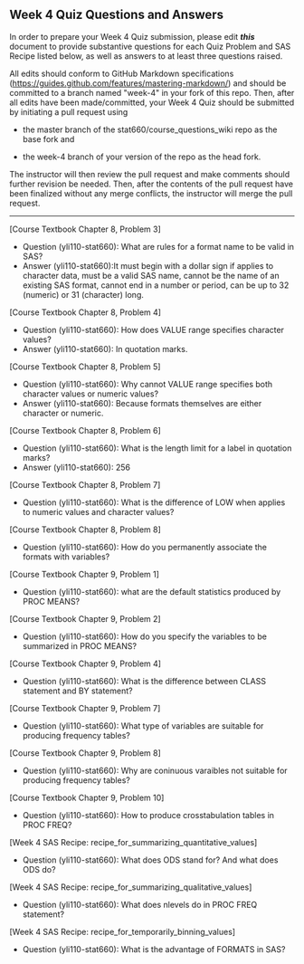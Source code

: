 
## Week 4 Quiz Questions and Answers

In order to prepare your Week 4 Quiz submission, please edit ***this*** document to provide substantive questions for each Quiz Problem and SAS Recipe listed below, as well as answers to at least three questions raised.

All edits should conform to GitHub Markdown specifications (https://guides.github.com/features/mastering-markdown/) and should be committed to a branch named "week-4" in your fork of this repo. Then, after all edits have been made/committed, your Week 4 Quiz should be submitted by initiating a pull request using

- the master branch of the stat660/course_questions_wiki repo as the base fork and

- the week-4 branch of your version of the repo as the head fork.

The instructor will then review the pull request and make comments should further revision be needed. Then, after the contents of the pull request have been finalized without any merge conflicts, the instructor will merge the pull request.



********************************************************************************



[Course Textbook Chapter 8, Problem 3]
* Question (yli110-stat660): What are rules for a format name to be valid in SAS?
* Answer (yli110-stat660):It must begin with a dollar sign if applies to character data, must be a valid SAS name, cannot be the name of an existing SAS format, cannot end in a number or period, can be up to 32 (numeric) or 31 (character) long.



[Course Textbook Chapter 8, Problem 4]
* Question (yli110-stat660): How does VALUE range specifies character values?
* Answer (yli110-stat660): In quotation marks.



[Course Textbook Chapter 8, Problem 5]
* Question (yli110-stat660): Why cannot VALUE range specifies both character values or numeric values?
* Answer (yli110-stat660): Because formats themselves are either character or numeric.



[Course Textbook Chapter 8, Problem 6]
* Question (yli110-stat660): What is the length limit for a label in quotation marks?
* Answer (yli110-stat660): 256



[Course Textbook Chapter 8, Problem 7]
* Question (yli110-stat660): What is the difference of LOW when applies to numeric values and character values?



[Course Textbook Chapter 8, Problem 8]
* Question (yli110-stat660): How do you permanently associate the formats with variables?



[Course Textbook Chapter 9, Problem 1]
* Question (yli110-stat660): what are the default statistics produced by PROC MEANS?



[Course Textbook Chapter 9, Problem 2]
* Question (yli110-stat660): How do you specify the variables to be summarized in PROC MEANS?



[Course Textbook Chapter 9, Problem 4]
* Question (yli110-stat660): What is the difference between CLASS statement and BY statement?



[Course Textbook Chapter 9, Problem 7]
* Question (yli110-stat660): What type of variables are suitable for producing frequency tables?



[Course Textbook Chapter 9, Problem 8]
* Question (yli110-stat660): Why are coninuous varaibles not suitable for producing frequency tables?



[Course Textbook Chapter 9, Problem 10]
* Question (yli110-stat660): How to produce crosstabulation tables in PROC FREQ?



[Week 4 SAS Recipe: recipe_for_summarizing_quantitative_values]
* Question (yli110-stat660): What does ODS stand for? And what does ODS do?



[Week 4 SAS Recipe: recipe_for_summarizing_qualitative_values]
* Question (yli110-stat660): What does nlevels do in PROC FREQ statement?



[Week 4 SAS Recipe: recipe_for_temporarily_binning_values]
* Question (yli110-stat660): What is the advantage of FORMATS in SAS?


